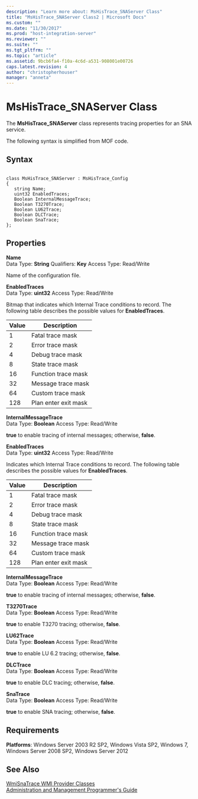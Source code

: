 ```yaml
---
description: "Learn more about: MsHisTrace_SNAServer Class"
title: "MsHisTrace_SNAServer Class2 | Microsoft Docs"
ms.custom: ""
ms.date: "11/30/2017"
ms.prod: "host-integration-server"
ms.reviewer: ""
ms.suite: ""
ms.tgt_pltfrm: ""
ms.topic: "article"
ms.assetid: 9bcb6fa4-f10a-4c6d-a531-908001e00726
caps.latest.revision: 4
author: "christopherhouser"
manager: "anneta"
---
```

# MsHisTrace_SNAServer Class
The **MsHisTrace_SNAServer** class represents tracing properties for an SNA service.  
  
 The following syntax is simplified from MOF code.  
  
## Syntax  
  
```  
  
class MsHisTrace_SNAServer : MsHisTrace_Config  
{  
   string Name;  
   uint32 EnabledTraces;  
   Boolean InternalMessageTrace;  
   Boolean T3270Trace;  
   Boolean LU62Trace;  
   Boolean DLCTrace;  
   Boolean SnaTrace;  
};  
```  
  
## Properties  
 **Name**  
 Data Type: **String** Qualifiers: **Key** Access Type: Read/Write  
  
 Name of the configuration file.  
  
 **EnabledTraces**  
 Data Type: **uint32** Access Type: Read/Write  
  
 Bitmap that indicates which Internal Trace conditions to record. The following table describes the possible values for **EnabledTraces**.  
  
|Value|Description|  
|-----------|-----------------|  
|1|Fatal trace mask|  
|2|Error trace mask|  
|4|Debug trace mask|  
|8|State trace mask|  
|16|Function trace mask|  
|32|Message trace mask|  
|64|Custom trace mask|  
|128|Plan enter exit mask|  
  
 **InternalMessageTrace**  
 Data Type: **Boolean** Access Type: Read/Write  
  
 **true** to enable tracing of internal messages; otherwise, **false**.  
  
 **EnabledTraces**  
 Data Type: **uint32** Access Type: Read/Write  
  
 Indicates which Internal Trace conditions to record. The following table describes the possible values for **EnabledTraces**.  
  
|Value|Description|  
|-----------|-----------------|  
|1|Fatal trace mask|  
|2|Error trace mask|  
|4|Debug trace mask|  
|8|State trace mask|  
|16|Function trace mask|  
|32|Message trace mask|  
|64|Custom trace mask|  
|128|Plan enter exit mask|  
  
 **InternalMessageTrace**  
 Data Type: **Boolean** Access Type: Read/Write  
  
 **true** to enable tracing of internal messages; otherwise, **false**.  
  
 **T3270Trace**  
 Data Type: **Boolean** Access Type: Read/Write  
  
 **true** to enable T3270 tracing; otherwise, **false**.  
  
 **LU62Trace**  
 Data Type: **Boolean** Access Type: Read/Write  
  
 **true** to enable LU 6.2 tracing; otherwise, **false**.  
  
 **DLCTrace**  
 Data Type: **Boolean** Access Type: Read/Write  
  
 **true** to enable DLC tracing; otherwise, **false**.  
  
 **SnaTrace**  
 Data Type: **Boolean** Access Type: Read/Write  
  
 **true** to enable SNA tracing; otherwise, **false**.  
  
## Requirements  
 **Platforms**: Windows Server 2003 R2 SP2, Windows Vista SP2, Windows 7, Windows Server 2008 SP2, Windows Server 2012  
  
## See Also  
 [WmiSnaTrace WMI Provider Classes](../core/wmisnatrace-wmi-provider-classes2.md)   
 [Administration and Management Programmer's Guide](./administration-and-management-programmer-s-guide2.md)
